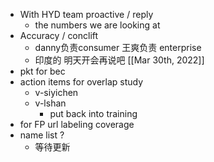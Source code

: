 - With HYD team proactive / reply
	- the numbers we are looking at
- Accuracy / conclift
	- danny负责consumer  王爽负责 enterprise
	- 印度的 明天开会再说吧 [[Mar 30th, 2022]]
- pkt for bec
- action items for overlap study
	- v-siyichen
	- v-lshan
		- put back into training
- for FP url labeling coverage
- name list ?
	- 等待更新